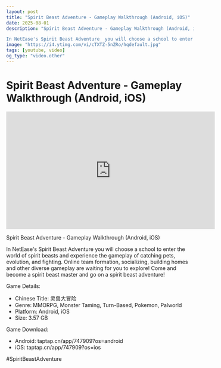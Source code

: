 ```yaml
---
layout: post
title: "Spirit Beast Adventure - Gameplay Walkthrough (Android, iOS)"
date: 2025-08-01
description: "Spirit Beast Adventure - Gameplay Walkthrough (Android, iOS)

In NetEase's Spirit Beast Adventure  you will choose a school to enter the world of spirit..."
image: "https://i4.ytimg.com/vi/cTXTZ-5nZRo/hqdefault.jpg"
tags: [youtube, video]
og_type: "video.other"
---
```


<script type="application/ld+json">
{
  "@context": "http://schema.org",
  "@type": "VideoObject",
  "name": "Spirit Beast Adventure - Gameplay Walkthrough (Android, iOS)",
  "description": "Spirit Beast Adventure - Gameplay Walkthrough (Android, iOS)\n\nIn NetEase's Spirit Beast Adventure  you will choose a school to enter the world of spirit beasts and experience the gameplay of catching pets, evolution, and fighting. Online team formation, socializing, building homes and other diverse gameplay are waiting for you to explore! Come and become a spirit beast master and go on a spirit beast adventure! \n\nGame Details:\n\n- Chinese Title: \u7075\u517d\u5927\u5192\u9669\n- Genre: MMORPG, Monster Taming, Turn-Based, Pokemon, Palworld\n- Platform: Android, iOS\n- Size: 3.57 GB \n\nGame Download:\n\n- Android: taptap.cn/app/747909?os=android\n- iOS: taptap.cn/app/747909?os=ios\n\n#SpiritBeastAdventure",
  "thumbnailUrl": "https://i4.ytimg.com/vi/cTXTZ-5nZRo/hqdefault.jpg",
  "uploadDate": "2025-08-01T12:01:11",
  "embedUrl": "https://www.youtube.com/embed/cTXTZ-5nZRo",
  "publisher": {
    "@type": "Person",
    "name": "Celo Zaga"
  },
  "mainEntityOfPage": {
    "@type": "WebPage",
    "@id": "https://celozaga.github.io/2025/08/01/spirit-beast-adventure---gameplay-walkthrough-(android,-ios)-cTXTZ-5nZRo.html"
  },
  "duration": "PT0M0S"
}
</script>

<script type="application/ld+json">
{
  "@context": "http://schema.org",
  "@type": "BlogPosting",
  "headline": "Spirit Beast Adventure - Gameplay Walkthrough (Android, iOS)",
  "image": "https://i4.ytimg.com/vi/cTXTZ-5nZRo/hqdefault.jpg",
  "publisher": {
    "@type": "Person",
    "name": "Celo Zaga"
  },
  "url": "https://celozaga.github.io/2025/08/01/spirit-beast-adventure---gameplay-walkthrough-(android,-ios)-cTXTZ-5nZRo.html",
  "datePublished": "2025-08-01T12:01:11",
  "dateCreated": "2025-08-01T12:01:11",
  "dateModified": "2025-08-01T12:01:11",
  "description": "Spirit Beast Adventure - Gameplay Walkthrough (Android, iOS)\n\nIn NetEase's Spirit Beast Adventure  you will choose a school to enter the world of spirit...",
  "author": {
    "@type": "Person",
    "name": "Celo Zaga"
  },
  "mainEntityOfPage": {
    "@type": "WebPage",
    "@id": "https://celozaga.github.io/2025/08/01/spirit-beast-adventure---gameplay-walkthrough-(android,-ios)-cTXTZ-5nZRo.html"
  }
}
</script>

<h1 class="youtube-post-title">Spirit Beast Adventure - Gameplay Walkthrough (Android, iOS)</h1>

<iframe width="560" height="315" src="https://www.youtube.com/embed/cTXTZ-5nZRo" class="youtube-post-embed" frameborder="0" allowfullscreen></iframe>

<p class="youtube-post-description">Spirit Beast Adventure - Gameplay Walkthrough (Android, iOS)

In NetEase's Spirit Beast Adventure  you will choose a school to enter the world of spirit beasts and experience the gameplay of catching pets, evolution, and fighting. Online team formation, socializing, building homes and other diverse gameplay are waiting for you to explore! Come and become a spirit beast master and go on a spirit beast adventure! 

Game Details:

- Chinese Title: 灵兽大冒险
- Genre: MMORPG, Monster Taming, Turn-Based, Pokemon, Palworld
- Platform: Android, iOS
- Size: 3.57 GB 

Game Download:

- Android: taptap.cn/app/747909?os=android
- iOS: taptap.cn/app/747909?os=ios

#SpiritBeastAdventure</p>
